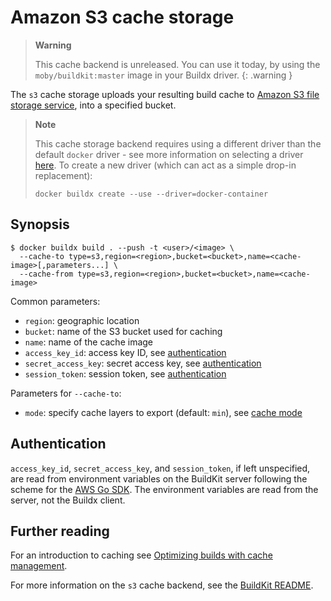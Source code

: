 # Amazon S3 cache storage

> **Warning**
>
> This cache backend is unreleased. You can use it today, by using the
> `moby/buildkit:master` image in your Buildx driver.
{: .warning }

The `s3` cache storage uploads your resulting build cache to
[Amazon S3 file storage service](https://aws.amazon.com/s3/), into a specified
bucket.

> **Note**
>
> This cache storage backend requires using a different driver than the default
> `docker` driver - see more information on selecting a driver
> [here](../drivers/index.md). To create a new driver (which can act as a simple
> drop-in replacement):
>
> ```console
> docker buildx create --use --driver=docker-container
> ```

## Synopsis

```console
$ docker buildx build . --push -t <user>/<image> \
  --cache-to type=s3,region=<region>,bucket=<bucket>,name=<cache-image>[,parameters...] \
  --cache-from type=s3,region=<region>,bucket=<bucket>,name=<cache-image>
```

Common parameters:

- `region`: geographic location
- `bucket`: name of the S3 bucket used for caching
- `name`: name of the cache image
- `access_key_id`: access key ID, see [authentication](#authentication)
- `secret_access_key`: secret access key, see [authentication](#authentication)
- `session_token`: session token, see [authentication](#authentication)

Parameters for `--cache-to`:

- `mode`: specify cache layers to export (default: `min`), see
  [cache mode](./index.md#cache-mode)

## Authentication

`access_key_id`, `secret_access_key`, and `session_token`, if left unspecified,
are read from environment variables on the BuildKit server following the scheme
for the
[AWS Go SDK](https://docs.aws.amazon.com/sdk-for-go/v1/developer-guide/configuring-sdk.html).
The environment variables are read from the server, not the Buildx client.

<!-- FIXME: update once https://github.com/docker/buildx/pull/1294 is released -->

## Further reading

For an introduction to caching see
[Optimizing builds with cache management](https://docs.docker.com/build/building/cache).

For more information on the `s3` cache backend, see the
[BuildKit README](https://github.com/moby/buildkit#s3-cache-experimental).
